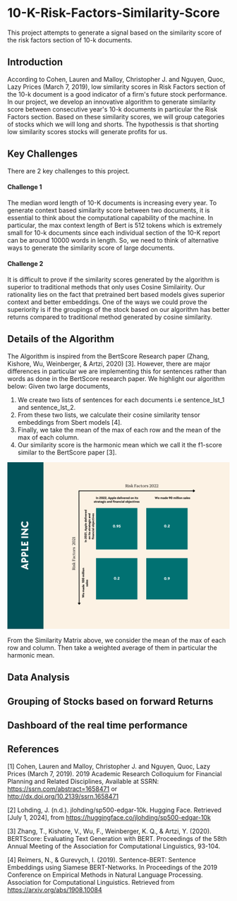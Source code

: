 # 10-K-Risk-Factors-Similarity-Score
This project attempts to generate a signal based on the similarity score of the risk factors section of 10-k documents. 

## Introduction

According to Cohen, Lauren and Malloy, Christopher J. and Nguyen, Quoc, Lazy Prices (March 7, 2019), low similarity scores in Risk Factors section of the 10-k document is a good indicator of a firm's future stock performance. In our project, we develop an innovative algorithm to generate similarity score between consecutive year's 10-k documents in particular the Risk Factors section. Based on these similarity scores, we will group categories of stocks which we will long and shorts. The hypothessis is that shorting low similarity scores stocks will generate profits for us.

## Key Challenges
 There are 2 key challenges to this project. 
 
 #### Challenge 1
 The median word length of 10-K documents is increasing every year. To generate context based similarity score between two documents, it is essential to think about the     computational capability of the machine. In particular, the max context length of Bert is 512 tokens which is extremely small for 10-k documents since each individual section of   the 10-K report can be around 10000 words in length. So, we need to think of alternative ways to generate the similarity score of large documents.

 #### Challenge 2
  It is difficult to prove if the similarity scores generated by the algorithm is superior to traditional methods that only uses Cosine Similairity. Our rationality lies on the fact that pretrained bert based models gives superior context and better embeddings. One of the ways we could prove the superiority is if the groupings of the stock based on our algorithm has better returns compared to traditional method generated by cosine similarity. 
 

## Details of the Algorithm

The Algorithm is inspired from the BertScore Research paper (Zhang, Kishore, Wu, Weinberger, & Artzi, 2020) [3]. However, there are major differences in particular we are implementing this for sentences rather than words as done in the BertScore research paper. We highlight our algorithm below:
Given two large documents,
1) We create two lists of sentences for each documents i.e sentence_lst_1 and sentence_lst_2.
2) From these two lists, we calculate their cosine similarity tensor embeddings from Sbert models [4].
3) Finally, we take the mean of the max of each row and the mean of the max of each column.
4) Our similarity score is the harmonic mean which we call it the f1-score similar to the BertScore paper [3].

![Similarity Matrix](https://github.com/ahnafhabibi/10-K-Similarity-Score/blob/main/similarity_score_example.png)

From the Similarity Matrix above, we consider the mean of the max of each row and column. Then take a weighted average of them in particular the harmonic mean.

## Data Analysis


## Grouping of Stocks based on forward Returns


## Dashboard of the real time performance







## References
[1] Cohen, Lauren and Malloy, Christopher J. and Nguyen, Quoc, Lazy Prices (March 7, 2019). 2019 Academic Research Colloquium for Financial Planning and Related Disciplines, Available at SSRN: https://ssrn.com/abstract=1658471 or http://dx.doi.org/10.2139/ssrn.1658471

[2] Lohding, J. (n.d.). jlohding/sp500-edgar-10k. Hugging Face. Retrieved [July 1, 2024], from https://huggingface.co/jlohding/sp500-edgar-10k

[3] Zhang, T., Kishore, V., Wu, F., Weinberger, K. Q., & Artzi, Y. (2020). BERTScore: Evaluating Text Generation with BERT. Proceedings of the 58th Annual Meeting of the Association for Computational Linguistics, 93-104.

[4] Reimers, N., & Gurevych, I. (2019). Sentence-BERT: Sentence Embeddings using Siamese BERT-Networks. In Proceedings of the 2019 Conference on Empirical Methods in Natural Language Processing. Association for Computational Linguistics. Retrieved from https://arxiv.org/abs/1908.10084

